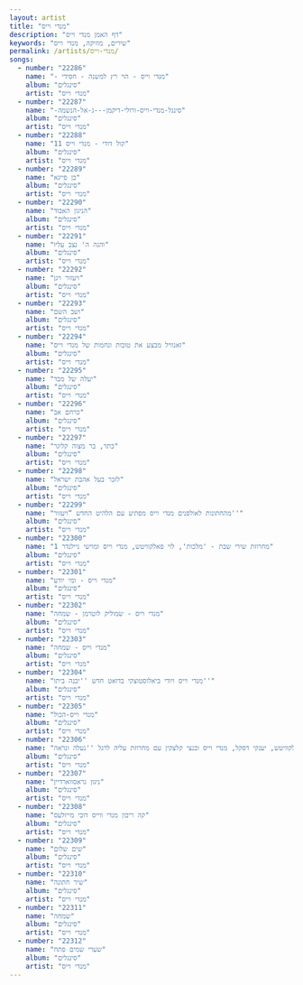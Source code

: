 ```yaml
---
layout: artist
title: "מנדי וייס"
description: "דף האמן מנדי וייס"
keywords: "שירים, מוזיקה, מנדי וייס"
permalink: /artists/מנדי-וייס/
songs:
  - number: "22286"
    name: "- מנדי וייס - הוי רץ למשנה - חסידי"
    album: "סינגלים"
    artist: "מנדי וייס"
  - number: "22287"
    name: "-סינגל-מנדי-וייס-ורולי-דיקמן---ג-אל-הנשמה"
    album: "סינגלים"
    artist: "מנדי וייס"
  - number: "22288"
    name: "11 קול דודי - מנדי וייס"
    album: "סינגלים"
    artist: "מנדי וייס"
  - number: "22289"
    name: "בן פייגא"
    album: "סינגלים"
    artist: "מנדי וייס"
  - number: "22290"
    name: "הניגון האבוד"
    album: "סינגלים"
    artist: "מנדי וייס"
  - number: "22291"
    name: "והנה ה' נצב עליו"
    album: "סינגלים"
    artist: "מנדי וייס"
  - number: "22292"
    name: "ויעזור ויגן"
    album: "סינגלים"
    artist: "מנדי וייס"
  - number: "22293"
    name: "ושב השם"
    album: "סינגלים"
    artist: "מנדי וייס"
  - number: "22294"
    name: "זאנוויל מבצע את טובות ונחמות של מנדי וייס"
    album: "סינגלים"
    artist: "מנדי וייס"
  - number: "22295"
    name: "יעלה של מבד"
    album: "סינגלים"
    artist: "מנדי וייס"
  - number: "22296"
    name: "כרחם אב"
    album: "סינגלים"
    artist: "מנדי וייס"
  - number: "22297"
    name: "כתר, בר מצוה קליגר"
    album: "סינגלים"
    artist: "מנדי וייס"
  - number: "22298"
    name: "לזכר בעל אהבת ישראל"
    album: "סינגלים"
    artist: "מנדי וייס"
  - number: "22299"
    name: "מהחתונות לאולפנים מנדי וייס מפתיע עם הלהיט החדש “ויעזור''"
    album: "סינגלים"
    artist: "מנדי וייס"
  - number: "22300"
    name: "מחרוזת שירי שבת - 'מלכות', לוי פאלקוויטש, מנדי וייס ומוישי ניילנדר 1"
    album: "סינגלים"
    artist: "מנדי וייס"
  - number: "22301"
    name: "מנדי וייס - ומי יודע"
    album: "סינגלים"
    artist: "מנדי וייס"
  - number: "22302"
    name: "מנדי וייס - שמוליק לוטרמן - שמחה"
    album: "סינגלים"
    artist: "מנדי וייס"
  - number: "22303"
    name: "מנדי וייס - שמחה"
    album: "סינגלים"
    artist: "מנדי וייס"
  - number: "22304"
    name: "מנדי וייס ויודי ביאלוסטוצקי בדואט חדש ''יבנה ביתו''"
    album: "סינגלים"
    artist: "מנדי וייס"
  - number: "22305"
    name: "מנדי וייס-הכול"
    album: "סינגלים"
    artist: "מנדי וייס"
  - number: "22306"
    name: "מקהלת 'מלכות', לוי פאלקוויטש, יענקי דסקל, מנדי וייס ובנצי קלצקין עם מחרוזת עליה לרגל ''נעלה ונראה''"
    album: "סינגלים"
    artist: "מנדי וייס"
  - number: "22307"
    name: "ניגון גראסווארדיין"
    album: "סינגלים"
    artist: "מנדי וייס"
  - number: "22308"
    name: "קה ריבון מנדי ווייס דובי מייזלעס"
    album: "סינגלים"
    artist: "מנדי וייס"
  - number: "22309"
    name: "שים שלום"
    album: "סינגלים"
    artist: "מנדי וייס"
  - number: "22310"
    name: "שיר חתונה"
    album: "סינגלים"
    artist: "מנדי וייס"
  - number: "22311"
    name: "שמחה"
    album: "סינגלים"
    artist: "מנדי וייס"
  - number: "22312"
    name: "שערי שמים פתח"
    album: "סינגלים"
    artist: "מנדי וייס"
---
```

